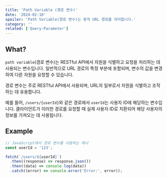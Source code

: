 ```yaml
---
title: 'Path Variable (경로 변수)'
date: '2024-02-10'
spoiler: 'Path Variable(경로 변수)는 동적 URL 경로를 의미합니다.'
category: ''
related: ['Query-Parameter']
---
```


## What?

`path variable`(경로 변수)는 RESTful API에서 자원을 식별하고 요청을 처리하는 데 사용되는 변수입니다. 일반적으로 URL 경로의 특정 부분에 포함되며, 변수의 값을 변경하여 다른 자원을 요청할 수 있습니다.

경로 변수는 주로 RESTful API에서 사용되며, URL의 일부로서 자원을 식별하고 조작하는 데 유용합니다.

예를 들어, `/users/{userId}`와 같은 경로에서 `userId`는 사용자 ID에 해당하는 변수입니다. 클라이언트가 이러한 경로를 요청할 때 실제 사용자 ID로 치환되어 해당 사용자의 정보를 가져오는 데 사용됩니다.

## Example

```js
// JavaScript에서 경로 변수를 사용하는 예시
const userId = '123';

fetch(`/users/${userId}`)
  .then((response) => response.json())
  .then((data) => console.log(data))
  .catch((error) => console.error('Error:', error));
```
